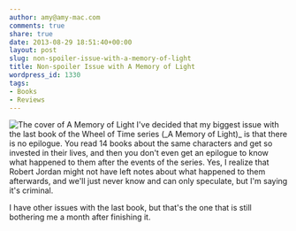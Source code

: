 ```yaml
---
author: amy@amy-mac.com
comments: true
share: true
date: 2013-08-29 18:51:40+00:00
layout: post
slug: non-spoiler-issue-with-a-memory-of-light
title: Non-spoiler Issue with A Memory of Light
wordpress_id: 1330
tags:
- Books
- Reviews
---
```

<img class="left left-inline-img" src="{{site.url}}/images/2013/RJ1_full_600-e1377802147305-200x300.jpg" alt="The cover of A Memory of Light">
I've decided that my biggest issue with the last book of the Wheel of Time series (_A Memory of Light)_ is that there is no epilogue. You read 14 books about the same characters and get so invested in their lives, and then you don't even get an epilogue to know what happened to them after the events of the series. Yes, I realize that Robert Jordan might not have left notes about what happened to them afterwards, and we'll just never know and can only speculate, but I'm saying it's criminal.

I have other issues with the last book, but that's the one that is still bothering me a month after finishing it.
